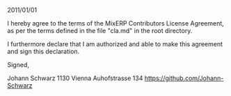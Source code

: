 2011/01/01

I hereby agree to the terms of the MixERP Contributors License
Agreement, as per the terms defined in the file "cla.md" in the root directory.

I furthermore declare that I am authorized and able to make this
agreement and sign this declaration.

Signed,  

Johann Schwarz
1130 Vienna Auhofstrasse 134
https://github.com/Johann-Schwarz